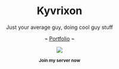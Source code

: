 <div align="center">
  <h1>Kyvrixon</h1>
  <p>Just your average guy, doing cool guy stuff</p>
  
  <p>
    ⌁
    <a href="https://kyvrixon.dev">Portfolio</a>
    ⌁
  </p>
    
  <a href="https://discord.gg/invite/tsukiyo-1125196330646638592" target="_blank">
    <img src="https://discord.com/api/guilds/1125196330646638592/widget.png?style=banner3">
  </a>
  
  <p>
    <sub><strong>Join my server now</strong></sub>
  </p>
</div>

